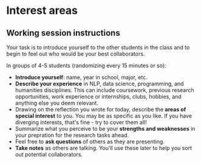 # Interest areas
## Working session instructions
Your task is to introduce yourself to the other students in the class and to begin to feel out who would be your best collaborators.

In groups of 4-5 students (randomizing every 15 minutes or so):

* **Introduce yourself**: name, year in school, major, etc.
* **Describe your experience** in NLP, data science, programming, and humanities disciplines. This can include coursework, previous research opportunities, work experience or internships, clubs, hobbies, and anything else you deem relevant.
* Drawing on the reflection you wrote for today, describe the **areas of special interest** to you. You may be as specific as you like. If you have diverging interests, that's fine - try to cover them all!
* Summarize what you perceive to be your **strengths and weaknesses** in your prepration for the research tasks ahead.  
* Feel free to **ask questions** of others as they are presenting.
* **Take notes** as others are talking. You'll use these later to help you sort out potential collaborators.
